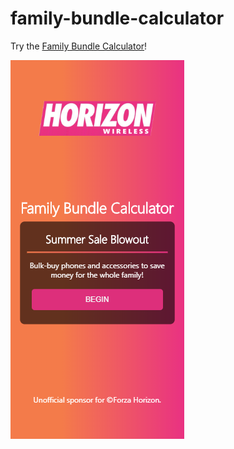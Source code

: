 # family-bundle-calculator
<p>Try the
  <a href="https://ecstatic-babbage-bfe982.netlify.com/">Family Bundle Calculator</a>!
</p>


<p>
  <img src="github-preview.png">
</p>